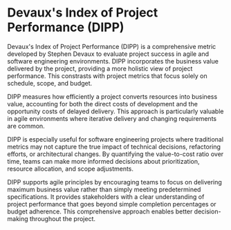 # Devaux's Index of Project Performance (DIPP)

Devaux's Index of Project Performance (DIPP) is a comprehensive metric developed by Stephen Devaux to evaluate project success in agile and software engineering environments. DIPP incorporates the business value delivered by the project, providing a more holistic view of project performance. This constrasts with project metrics that focus solely on schedule, scope, and budget.

DIPP measures how efficiently a project converts resources into business value, accounting for both the direct costs of development and the opportunity costs of delayed delivery. This approach is particularly valuable in agile environments where iterative delivery and changing requirements are common.

DIPP is especially useful for software engineering projects where traditional metrics may not capture the true impact of technical decisions, refactoring efforts, or architectural changes. By quantifying the value-to-cost ratio over time, teams can make more informed decisions about prioritization, resource allocation, and scope adjustments.

DIPP supports agile principles by encouraging teams to focus on delivering maximum business value rather than simply meeting predetermined specifications. It provides stakeholders with a clear understanding of project performance that goes beyond simple completion percentages or budget adherence. This comprehensive approach enables better decision-making throughout the project.
